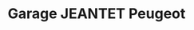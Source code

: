 ---
title: "Garage JEANTET Peugeot"
url: /sebazac-concoures/garage-jeantet-peugeot/
shop: Autowerkstatt
---